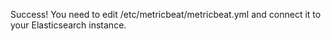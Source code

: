 Success!
You need to edit /etc/metricbeat/metricbeat.yml and connect it to your Elasticsearch instance.